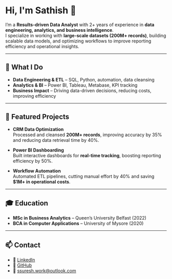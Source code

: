 # Hi, I'm Sathish 👋

I’m a **Results-driven Data Analyst** with 2+ years of experience in **data engineering, analytics, and business intelligence**.  
I specialize in working with **large-scale datasets (200M+ records)**, building scalable data models, and optimizing workflows to improve reporting efficiency and operational insights.  

---

## 🚀 What I Do
- **Data Engineering & ETL** – SQL, Python, automation, data cleansing  
- **Analytics & BI** – Power BI, Tableau, Metabase, KPI tracking  
- **Business Impact** – Driving data-driven decisions, reducing costs, improving efficiency  

---

## 📂 Featured Projects
- **CRM Data Optimization**  
  Processed and cleansed **200M+ records**, improving accuracy by 35% and reducing data retrieval time by 40%.  

- **Power BI Dashboarding**  
  Built interactive dashboards for **real-time tracking**, boosting reporting efficiency by 50%.  

- **Workflow Automation**  
  Automated ETL pipelines, cutting manual effort by 40% and saving **$1M+ in operational costs**.  

---

## 🎓 Education
- **MSc in Business Analytics** – Queen’s University Belfast (2022)  
- **BCA in Computer Applications** – University of Mysore (2020)  

---

## 📫 Contact
- 💼 [LinkedIn](https://www.linkedin.com/in/sathishsuresh/)  
- 🐙 [GitHub](https://github.com/DataBySathish)  
- 📧 ssuresh.work@outlook.com  
